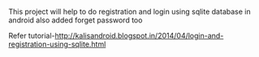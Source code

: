  This project will help to do registration and login using sqlite database in android also added forget password too
 
 Refer tutorial-http://kalisandroid.blogspot.in/2014/04/login-and-registration-using-sqlite.html
